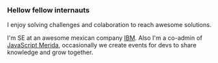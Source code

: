 ### Hellow fellow internauts

I enjoy solving challenges and colaboration to reach awesome solutions.

I'm SE at an awesome mexican company [IBM](https://ibm.com/). Also I'm a co-admin of [JavaScript Merida](https://www.facebook.com/pg/javascriptmerida), occasionally we create events for devs to share knowledge and grow together.


